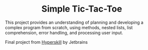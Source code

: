 <h1 align="center">  Simple Tic-Tac-Toe </h1>


This project provides an understanding of planning and developing a complex program from scratch, using methods, nested lists, list comprehension, error handling, and processing user input.

Final project from [Hyperskill](https://hyperskill.org/projects/123?track=3) by Jetbrains
